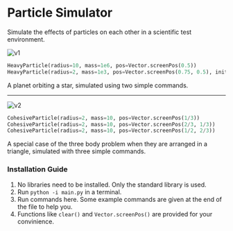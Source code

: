 
# Particle Simulator

Simulate the effects of particles on each other in a scientific test environment.

![v1](https://github.com/user-attachments/assets/f68613f8-4ca7-4d4e-bf0f-c50a2e906173)

```python
HeavyParticle(radius=10, mass=1e6, pos=Vector.screenPos(0.5))
HeavyParticle(radius=2, mass=1e3, pos=Vector.screenPos(0.75, 0.5), initV=Vector(0,50))
```
A planet orbiting a star, simulated using two simple commands.

---

![v2](https://github.com/user-attachments/assets/0f4bda4c-ef47-4461-8e45-b8661f274bed)

```python
CohesiveParticle(radius=2, mass=10, pos=Vector.screenPos(1/3))
CohesiveParticle(radius=2, mass=10, pos=Vector.screenPos(2/3, 1/3))
CohesiveParticle(radius=2, mass=10, pos=Vector.screenPos(1/2, 2/3))
```
A special case of the three body problem when they are arranged in a triangle, simulated with three simple commands.

### Installation Guide
1. No libraries need to be installed. Only the standard library is used.
2. Run `python -i main.py` in a terminal.
3. Run commands here. Some example commands are given at the end of the file to help you.
4. Functions like `clear()` and `Vector.screenPos()` are provided for your convinience.

